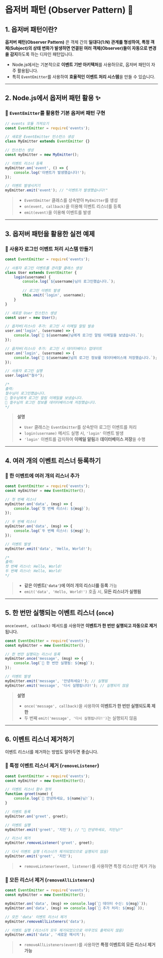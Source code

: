 # 옵저버 패턴 (Observer Pattern) 👀

## 1. 옵저버 패턴이란?
**옵저버 패턴(Observer Pattern)** 은 객체 간의 **일대다(1:N) 관계를 형성하여, 특정 객체(Subject)의 상태 변화가 발생하면 연결된 여러 객체(Observer)들이 자동으로 변경을 감지**하도록 하는 디자인 패턴입니다.

- Node.js에서는 기본적으로 **이벤트 기반 아키텍처**를 사용하므로, 옵저버 패턴이 자주 활용됩니다.  
- 특히 `EventEmitter`를 사용하여 **효율적인 이벤트 처리 시스템**을 만들 수 있습니다.

---

## 2. Node.js에서 옵저버 패턴 활용 ✨

### 📌 `EventEmitter`를 활용한 기본 옵저버 패턴 구현

```javascript
// events 모듈 가져오기
const EventEmitter = require('events');

// 새로운 EventEmitter 인스턴스 생성
class MyEmitter extends EventEmitter {}

// 인스턴스 생성
const myEmitter = new MyEmitter();

// 이벤트 리스너 등록
myEmitter.on('event', () => {
    console.log('이벤트가 발생했습니다!');
});

// 이벤트 발생시키기
myEmitter.emit('event'); // "이벤트가 발생했습니다!"
```

> - `EventEmitter` 클래스를 상속받아 `MyEmitter`를 생성
> - `on(event, callback)`을 이용해 이벤트 리스너를 등록
> - `emit(event)`을 이용해 이벤트를 발생

---

## 3. 옵저버 패턴을 활용한 실전 예제

### 📌 사용자 로그인 이벤트 처리 시스템 만들기

```javascript
const EventEmitter = require('events');

// 사용자 로그인 이벤트를 관리할 클래스 생성
class User extends EventEmitter {
    login(username) {
        console.log(`${username}님이 로그인했습니다.`);
        
        // 로그인 이벤트 발생
        this.emit('login', username);
    }
}

// 새로운 User 인스턴스 생성
const user = new User();

// 옵저버(리스너) 추가: 로그인 시 이메일 알림 발송
user.on('login', (username) => {
    console.log(`📧 ${username}님에게 로그인 알림 이메일을 보냈습니다.`);
});

// 옵저버(리스너) 추가: 로그인 시 데이터베이스 업데이트
user.on('login', (username) => {
    console.log(`💾 ${username}님의 로그인 정보를 데이터베이스에 저장했습니다.`);
});

// 사용자 로그인 실행
user.login("철수");

/*
출력:
철수님이 로그인했습니다.
📧 철수님에게 로그인 알림 이메일을 보냈습니다.
💾 철수님의 로그인 정보를 데이터베이스에 저장했습니다.
*/
```

> **설명**
> - `User` 클래스는 `EventEmitter`를 상속받아 로그인 이벤트를 처리
> - `login(username)` 메서드 실행 시, `'login'` 이벤트 발생
> - `'login'` 이벤트를 감지하여 **이메일 알림**과 **데이터베이스 저장**을 수행

---

## 4. 여러 개의 이벤트 리스너 등록하기

### 📌 한 이벤트에 여러 개의 리스너 추가

```javascript
const EventEmitter = require('events');
const myEmitter = new EventEmitter();

// 첫 번째 리스너
myEmitter.on('data', (msg) => {
    console.log(`첫 번째 리스너: ${msg}`);
});

// 두 번째 리스너
myEmitter.on('data', (msg) => {
    console.log(`두 번째 리스너: ${msg}`);
});

// 이벤트 발생
myEmitter.emit('data', 'Hello, World!');

/*
출력:
첫 번째 리스너: Hello, World!
두 번째 리스너: Hello, World!
*/
```

> - **같은 이벤트(`'data'`)에 여러 개의 리스너를 등록** 가능
> - `emit('data', 'Hello, World!')` 호출 시, **모든 리스너가 실행됨**

---

## 5. 한 번만 실행되는 이벤트 리스너 (`once`)

`once(event, callback)` 메서드를 사용하면 **이벤트가 한 번만 실행되고 자동으로 제거**됩니다.

```javascript
const EventEmitter = require('events');
const myEmitter = new EventEmitter();

// 한 번만 실행되는 리스너 등록
myEmitter.once('message', (msg) => {
    console.log(`📢 한 번만 실행됨: ${msg}`);
});

// 이벤트 발생
myEmitter.emit('message', '안녕하세요!'); // 실행됨
myEmitter.emit('message', '다시 실행됩니다!'); // 실행되지 않음
```

> **설명**
> - `once('message', callback)`을 사용하여 **이벤트가 한 번만 실행되도록 제한**
> - 두 번째 `emit('message', '다시 실행됩니다!')`는 실행되지 않음

---

## 6. 이벤트 리스너 제거하기

이벤트 리스너를 제거하는 방법도 알아두면 좋습니다.

### 📌 특정 이벤트 리스너 제거 (`removeListener`)

```javascript
const EventEmitter = require('events');
const myEmitter = new EventEmitter();

// 이벤트 리스너 함수 정의
function greet(name) {
    console.log(`👋 안녕하세요, ${name}님!`);
}

// 이벤트 등록
myEmitter.on('greet', greet);

// 이벤트 실행
myEmitter.emit('greet', '지민'); // "👋 안녕하세요, 지민님!"

// 리스너 제거
myEmitter.removeListener('greet', greet);

// 다시 이벤트 실행 (리스너가 제거되었으므로 실행되지 않음)
myEmitter.emit('greet', '지민');
```

> - `removeListener(event, listener)`를 사용하면 특정 리스너만 제거 가능

### 📌 모든 리스너 제거 (`removeAllListeners`)

```javascript
const EventEmitter = require('events');
const myEmitter = new EventEmitter();

myEmitter.on('data', (msg) => console.log(`📩 데이터 수신: ${msg}`));
myEmitter.on('data', (msg) => console.log(`📩 추가 처리: ${msg}`));

// 모든 'data' 이벤트 리스너 제거
myEmitter.removeAllListeners('data');

// 이벤트 실행 (리스너가 모두 제거되었으므로 아무것도 출력되지 않음)
myEmitter.emit('data', '새로운 메시지');
```

> - `removeAllListeners(event)`를 사용하면 **특정 이벤트의 모든 리스너 제거 가능**

